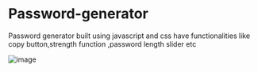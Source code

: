# Password-generator
Password generator built using javascript and css have functionalities like copy button,strength function ,password length slider etc

![image](https://github.com/I-am-Rishabh/Password-generator/assets/111455615/ee443518-3912-4af4-bb57-348774a1a0f4)
